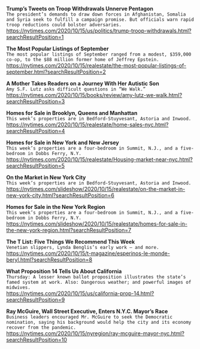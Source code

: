 **Trump’s Tweets on Troop Withdrawals Unnerve Pentagon**\
`The president’s demands to draw down forces in Afghanistan, Somalia and Syria seek to fulfill a campaign promise. But officials warn rapid troop reductions could bolster adversaries.`\
https://nytimes.com/2020/10/15/us/politics/trump-troop-withdrawals.html?searchResultPosition=1

**The Most Popular Listings of September**\
`The most popular listings of September ranged from a modest, $359,000 co-op, to the $88 million former home of Jeffrey Epstein.`\
https://nytimes.com/2020/10/15/realestate/the-most-popular-listings-of-september.html?searchResultPosition=2

**A Mother Takes Readers on a Journey With Her Autistic Son**\
`Amy S.F. Lutz asks difficult questions in “We Walk.”`\
https://nytimes.com/2020/10/15/books/review/amy-lutz-we-walk.html?searchResultPosition=3

**Homes for Sale in Brooklyn, Queens and Manhattan**\
`This week’s properties are in Bedford-Stuyvesant, Astoria and Inwood.`\
https://nytimes.com/2020/10/15/realestate/home-sales-nyc.html?searchResultPosition=4

**Homes for Sale in New York and New Jersey**\
`This week’s properties are a four-bedroom in Summit, N.J., and a five-bedroom in Dobbs Ferry, N.Y.`\
https://nytimes.com/2020/10/15/realestate/Housing-market-near-nyc.html?searchResultPosition=5

**On the Market in New York City**\
`This week’s properties are in Bedford-Stuyvesant, Astoria and Inwood.`\
https://nytimes.com/slideshow/2020/10/15/realestate/on-the-market-in-new-york-city.html?searchResultPosition=6

**Homes for Sale in the New York Region**\
`This week’s properties are a four-bedroom in Summit, N.J., and a five-bedroom in Dobbs Ferry, N.Y.`\
https://nytimes.com/slideshow/2020/10/15/realestate/homes-for-sale-in-the-new-york-region.html?searchResultPosition=7

**The T List: Five Things We Recommend This Week**\
`Venetian slippers, Lynda Benglis’s early work — and more.`\
https://nytimes.com/2020/10/15/t-magazine/esperinos-le-monde-beryl.html?searchResultPosition=8

**What Proposition 14 Tells Us About California**\
`Thursday: A lesser known ballot proposition illustrates the state’s famed system at work. Also: Dangerous weather; and powerful images of midwives.`\
https://nytimes.com/2020/10/15/us/california-prop-14.html?searchResultPosition=9

**Ray McGuire, Wall Street Executive, Enters N.Y.C. Mayor’s Race**\
`Business leaders encouraged Mr. McGuire to seek the Democratic nomination, saying his background would help the city and its economy recover from the pandemic.`\
https://nytimes.com/2020/10/15/nyregion/ray-mcguire-mayor-nyc.html?searchResultPosition=10

